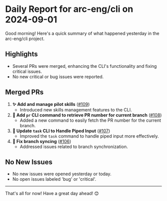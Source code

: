 # Daily Report for arc-eng/cli on 2024-09-01

Good morning! Here's a quick summary of what happened yesterday in the arc-eng/cli project.

## Highlights
- Several PRs were merged, enhancing the CLI's functionality and fixing critical issues.
- No new critical or bug issues were reported.

## Merged PRs
1. **✨ Add and manage pilot skills** ([#109](https://github.com/arc-eng/cli/pull/109))
   - Introduced new skills management features to the CLI.
2. **🚀 Add `pr` CLI command to retrieve PR number for current branch** ([#108](https://github.com/arc-eng/cli/pull/108))
   - Added a new command to easily fetch the PR number for the current branch.
3. **🔧 Update `task` CLI to Handle Piped Input** ([#107](https://github.com/arc-eng/cli/pull/107))
   - Improved the `task` command to handle piped input more effectively.
4. **🔄 Fix branch syncing** ([#106](https://github.com/arc-eng/cli/pull/106))
   - Addressed issues related to branch synchronization.

## No New Issues
- No new issues were opened yesterday or today.
- No open issues labeled 'bug' or 'critical'.

---

That's all for now! Have a great day ahead! 😊